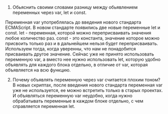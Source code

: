 1. Обьяснить своими словами разницу между обьявлением переменных через var, let и const.

Переменная var употреблялась до введения нового стандарта ECMAScript.
В новом стандарте появились две новые переменные let и const.
let - переменная, которой можно переприсваивать значения любое количество раз.
const - это константа, значение которое можно присвоить только раз и в дальнейшем нельзя будет переприсваивать. Используем тогда, когда уверенны, что нам не понадобится присваивать другое значение.
Сейчас уже не принято использовать переменную var, а вместо нее нужно использовать let, которую удобно объявлять для каждого блока отдельно, в отличие от var, которая объявляется на всю функцию. 

2. Почему объявлять переменную через var считается плохим тоном?
В новых скриптах, после введения нового стандарта переменная var уже не используется, ее можно встретить только в старых проектах. И объявляться переменную var неудобно, когда нужно обрабатывать переменные в каждом блоке отдельно, с чем справляется переменная let. 